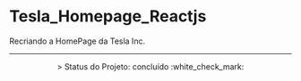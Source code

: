 # Tesla_Homepage_Reactjs
Recriando a HomePage da Tesla Inc.

---

<p align="center">
 > Status do Projeto: concluído :white_check_mark:
</p>


